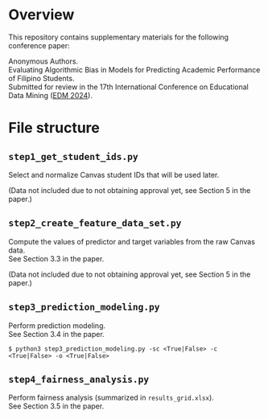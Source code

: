 # Overview

This repository contains supplementary materials for the following conference paper:

Anonymous Authors.\
Evaluating Algorithmic Bias in Models for Predicting Academic Performance of Filipino Students.\
Submitted for review in the 17th International Conference on Educational Data Mining ([EDM 2024](https://educationaldatamining.org/edm2024/)).

# File structure

## `step1_get_student_ids.py`

Select and normalize Canvas student IDs that will be used later.

(Data not included due to not obtaining approval yet, see Section 5 in the paper.)

## `step2_create_feature_data_set.py`

Compute the values of predictor and target variables from the raw Canvas data.\
See Section 3.3 in the paper.

(Data not included due to not obtaining approval yet, see Section 5 in the paper.)

## `step3_prediction_modeling.py`

Perform prediction modeling.\
See Section 3.4 in the paper.

```$ python3 step3_prediction_modeling.py -sc <True|False> -c <True|False> -o <True|False>```

## `step4_fairness_analysis.py`

Perform fairness analysis (summarized in `results_grid.xlsx`).\
See Section 3.5 in the paper.
